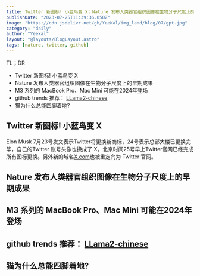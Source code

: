 ```yaml
---
title: Twitter 新图标! 小蓝鸟变 X；Nature 发布人类器官组织图像在生物分子尺度上的早期成果
publishDate: "2023-07-25T11:39:36.050Z"
image: "https://cdn.jsdelivr.net/gh/YeeKal/img_land/blog/07/gpt.jpg"
category: "daily"
author: "Yeekal"
layout: "@layouts/BlogLayout.astro"
tags: [nature, twitter, github]
---
```


TL；DR

- Twitter 新图标! 小蓝鸟变 X
- Nature 发布人类器官组织图像在生物分子尺度上的早期成果
- M3 系列的 MacBook Pro、Mac Mini 可能在2024年登场
- github trends 推荐： [LLama2-chinese](https://www.notion.so/yeekal/00a6561c3971449b8d50e7e334c25bf3?pvs=4#9fa35dc14b2246079f6ff188fa217f16)
- 猫为什么总能四脚着地?

## Twitter 新图标! 小蓝鸟变 X

Elon Musk 7月23号发文表示Twitter将更换新商标，24号表示总部大楼已更换完毕，自己的Twitter 账号头像也换成了 X。北京时间25号早上Twitter官网已经完成所有图标更换。另外新的域名[X.com](http://x.com/)也被重定向为 Twitter 官网。

## Nature 发布人类器官组织图像在生物分子尺度上的早期成果
## M3 系列的 MacBook Pro、Mac Mini 可能在2024年登场
## github trends 推荐： [LLama2-chinese](https://www.notion.so/yeekal/00a6561c3971449b8d50e7e334c25bf3?pvs=4#9fa35dc14b2246079f6ff188fa217f16)
## 猫为什么总能四脚着地?

